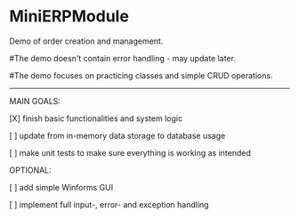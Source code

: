 # MiniERPModule
Demo of order creation and management.

  #The demo doesn't contain error handling - may update later.
  
  #The demo focuses on practicing classes and simple CRUD operations.

*************
  
MAIN GOALS:

  [X] finish basic functionalities and system logic
  
  [ ] update from in-memory data storage to database usage

  [ ] make unit tests to make sure everything is working as intended
  
OPTIONAL:

  [ ] add simple Winforms GUI
  
  [ ] implement full input-, error- and exception handling
